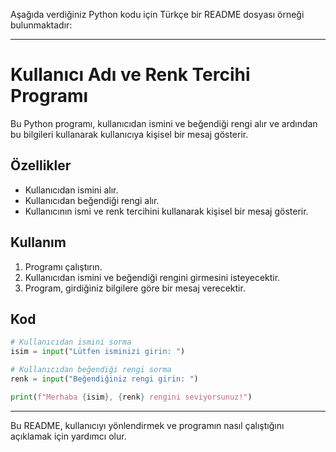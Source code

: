 Aşağıda verdiğiniz Python kodu için Türkçe bir README dosyası örneği bulunmaktadır:

---

# Kullanıcı Adı ve Renk Tercihi Programı

Bu Python programı, kullanıcıdan ismini ve beğendiği rengi alır ve ardından bu bilgileri kullanarak kullanıcıya kişisel bir mesaj gösterir.

## Özellikler

- Kullanıcıdan ismini alır.
- Kullanıcıdan beğendiği rengi alır.
- Kullanıcının ismi ve renk tercihini kullanarak kişisel bir mesaj gösterir.

## Kullanım

1. Programı çalıştırın.
2. Kullanıcıdan ismini ve beğendiği rengini girmesini isteyecektir.
3. Program, girdiğiniz bilgilere göre bir mesaj verecektir.

## Kod

```python
# Kullanıcıdan ismini sorma
isim = input("Lütfen isminizi girin: ")

# Kullanıcıdan beğendiği rengi sorma
renk = input("Beğendiğiniz rengi girin: ")

print(f"Merhaba {isim}, {renk} rengini seviyorsunuz!")
```

---

Bu README, kullanıcıyı yönlendirmek ve programın nasıl çalıştığını açıklamak için yardımcı olur.
